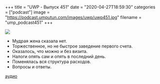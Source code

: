 +++
title = "UWP - Выпуск 451"
date = "2020-04-27T18:59:30"
categories = ["podcast"]
image = "https://podcast.umputun.com/images/uwp/uwp451.jpg"
filename = "ump_podcast451"
+++

![](https://podcast.umputun.com/images/uwp/uwp451.jpg)

- Мудрая жена сказала нет.
- Торжественное, но не быстрое заведение первого счета.
- Оказалось, что можно и без визита.
- Налоги опять сам и опять в последний день.
- Поменялась вся структура расходов.
- Вопросы и ответы.

[аудио](https://podcast.umputun.com/media/ump_podcast451.mp3)
<audio src="https://podcast.umputun.com/media/ump_podcast451.mp3" preload="none"></audio>
